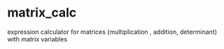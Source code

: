 # matrix_calc
expression calculator for matrices (multiplication , addition, determinant) with matrix variables
